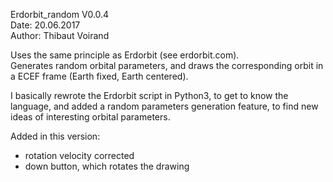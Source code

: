 Erdorbit_random V0.0.4 <br>
Date: 20.06.2017 <br>
Author: Thibaut Voirand <br>

Uses the same principle as Erdorbit (see erdorbit.com). <br>
Generates random orbital parameters, and draws the corresponding orbit in a ECEF frame (Earth fixed, Earth centered). <br>

I basically rewrote the Erdorbit script in Python3, to get to know the language, and added a random parameters generation feature, to find new ideas of interesting orbital parameters. <br>

Added in this version:
  - rotation velocity corrected
  - down button, which rotates the drawing
